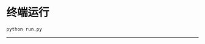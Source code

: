 # 终端运行

```shell
python run.py
```
**********************************************************************************************************************************************************************************************************************************************************************************************************************************************************************************************************************************************************************************************************************